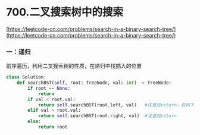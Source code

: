 # 700.二叉搜索树中的搜索

[https://leetcode-cn.com/problems/search-in-a-binary-search-tree/](https://leetcode-cn.com/problems/search-in-a-binary-search-tree/)



### 一：递归

前序遍历，利用二叉搜索树的性质，在递归中找插入的位置

```python
class Solution:
    def searchBST(self, root: TreeNode, val: int) -> TreeNode:
        if root == None:
            return
        if val < root.val:
            return self.searchBST(root.left, val)	#注意加return，否则下层递归无法返回到本层
        elif val > root.val:
            return self.searchBST(root.right, val)	#注意加return
        else:
            return root
```

